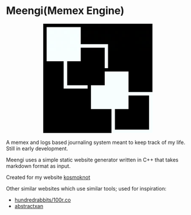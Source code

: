 # Meengi(Memex Engine)

<p align="center">
<img src="/links/images/meengi.png" alt="drawing" style="" width="300"/>
</p>
A memex and logs based journaling system meant to keep track of my life. Still in early development.

Meengi uses a simple static website generator written in C++ that takes markdown format as input.

Created for my website [kosmoknot](https://kosmoknot.netlify.app/)

Other similar websites which use similar tools; used for inspiration:
- [hundredrabbits/100r.co](https://github.com/hundredrabbits/100r.co)
- [abstractxan](https://abstractxan.xyz)
